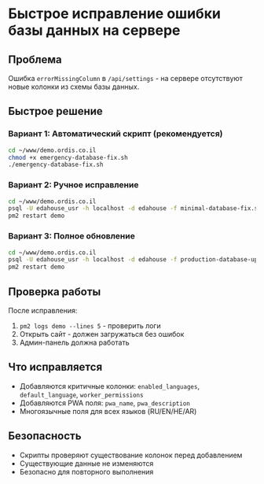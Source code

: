 # Быстрое исправление ошибки базы данных на сервере

## Проблема
Ошибка `errorMissingColumn` в `/api/settings` - на сервере отсутствуют новые колонки из схемы базы данных.

## Быстрое решение

### Вариант 1: Автоматический скрипт (рекомендуется)
```bash
cd ~/www/demo.ordis.co.il
chmod +x emergency-database-fix.sh
./emergency-database-fix.sh
```

### Вариант 2: Ручное исправление
```bash
cd ~/www/demo.ordis.co.il
psql -U edahouse_usr -h localhost -d edahouse -f minimal-database-fix.sql
pm2 restart demo
```

### Вариант 3: Полное обновление
```bash
cd ~/www/demo.ordis.co.il  
psql -U edahouse_usr -h localhost -d edahouse -f production-database-update.sql
pm2 restart demo
```

## Проверка работы
После исправления:
1. `pm2 logs demo --lines 5` - проверить логи
2. Открыть сайт - должен загружаться без ошибок
3. Админ-панель должна работать

## Что исправляется
- Добавляются критичные колонки: `enabled_languages`, `default_language`, `worker_permissions`
- Добавляются PWA поля: `pwa_name`, `pwa_description`  
- Многоязычные поля для всех языков (RU/EN/HE/AR)

## Безопасность
- Скрипты проверяют существование колонок перед добавлением
- Существующие данные не изменяются
- Безопасно для повторного выполнения